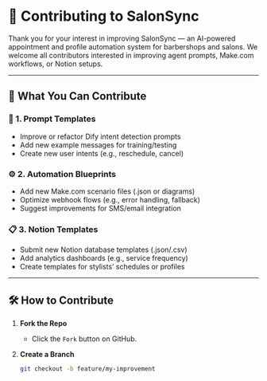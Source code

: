 # 🤝 Contributing to SalonSync

Thank you for your interest in improving SalonSync — an AI-powered appointment and profile automation system for barbershops and salons. We welcome all contributors interested in improving agent prompts, Make.com workflows, or Notion setups.

---

## 🧠 What You Can Contribute

### 🧾 1. Prompt Templates
- Improve or refactor Dify intent detection prompts
- Add new example messages for training/testing
- Create new user intents (e.g., reschedule, cancel)

### ⚙️ 2. Automation Blueprints
- Add new Make.com scenario files (.json or diagrams)
- Optimize webhook flows (e.g., error handling, fallback)
- Suggest improvements for SMS/email integration

### 📋 3. Notion Templates
- Submit new Notion database templates (.json/.csv)
- Add analytics dashboards (e.g., service frequency)
- Create templates for stylists’ schedules or profiles

---

## 🛠️ How to Contribute

1. **Fork the Repo**
   - Click the `Fork` button on GitHub.

2. **Create a Branch**
   ```bash
   git checkout -b feature/my-improvement
